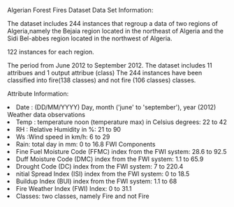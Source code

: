 Algerian Forest Fires Dataset
Data Set Information:

The dataset includes 244 instances that regroup a data of two regions of Algeria,namely the Bejaia region located in the northeast of Algeria and the Sidi Bel-abbes region located in the northwest of Algeria.

122 instances for each region.

The period from June 2012 to September 2012. The dataset includes 11 attribues and 1 output attribue (class) The 244 instances have been classified into fire(138 classes) and not fire (106 classes) classes.

Attribute Information:

<li>Date : (DD/MM/YYYY) Day, month ('june' to 'september'), year (2012) Weather data observations</li>
<li>Temp : temperature noon (temperature max) in Celsius degrees: 22 to 42</li>
<li>RH : Relative Humidity in %: 21 to 90</li>
<li>Ws :Wind speed in km/h: 6 to 29</li>
<li>Rain: total day in mm: 0 to 16.8 FWI Components</li>
<li>Fine Fuel Moisture Code (FFMC) index from the FWI system: 28.6 to 92.5</li>
<li>Duff Moisture Code (DMC) index from the FWI system: 1.1 to 65.9</li>
<li>Drought Code (DC) index from the FWI system: 7 to 220.4</li>
<li>nitial Spread Index (ISI) index from the FWI system: 0 to 18.5</li>
<li>Buildup Index (BUI) index from the FWI system: 1.1 to 68</li>
<li>Fire Weather Index (FWI) Index: 0 to 31.1</li>
<li>Classes: two classes, namely Fire and not Fire</li>
